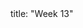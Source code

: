 <frontmatter>
title: "Week 13"
</frontmatter>

<panel header="{{glyphicon_flag}} Outcomes" popup-url="{{baseUrl}}/schedule/week13/outcomes.html" expanded no-close>
  <include src="outcomes.md#main" />
</panel>

<panel header="{{glyphicon_check}} Todo" no-close>
  <include src="todo.md" />
</panel>

<panel header="{{glyphicon_pencil}} Tutorial 13" no-close>
</panel>

<panel header="{{glyphicon_blackboard}} Lecture 13" no-close>
</panel>

